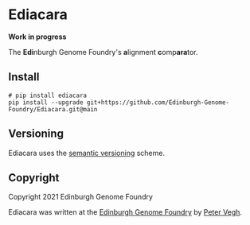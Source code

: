 # Ediacara

**Work in progress**

The **Edi**nburgh Genome Foundry's **a**lignment **c**omp**ara**tor.


## Install

```
# pip install ediacara
pip install --upgrade git+https://github.com/Edinburgh-Genome-Foundry/Ediacara.git@main
```


## Versioning

Ediacara uses the [semantic versioning](https://semver.org) scheme.


## Copyright

Copyright 2021 Edinburgh Genome Foundry

Ediacara was written at the [Edinburgh Genome Foundry](https://edinburgh-genome-foundry.github.io/)
by [Peter Vegh](https://github.com/veghp).
